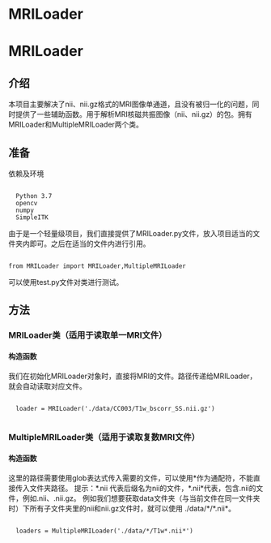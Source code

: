 # MRILoader
<h1>MRILoader</h1>
<h2>介绍</h2>
<p>
  本项目主要解决了nii、nii.gz格式的MRI图像单通道，且没有被归一化的问题，同时提供了一些辅助函数。用于解析MRI核磁共振图像（nii、nii.gz）的包。拥有MRILoader和MultipleMRILoader两个类。
</p>
<h2>准备</h2>
<p>依赖及环境</p>
<code>
  Python 3.7
  opencv
  numpy
  SimpleITK
</code>
<p>
由于是一个轻量级项目，我们直接提供了MRILoader.py文件，放入项目适当的文件夹内即可。之后在适当的文件内进行引用。
</p>
<code>
from MRILoader import MRILoader,MultipleMRILoader
</code>
<p>
可以使用test.py文件对类进行测试。
</p>
<h2>方法</h2>
<h3>MRILoader类（适用于读取单一MRI文件）</h3>
<h4>构造函数</h4>
<p>
 我们在初始化MRILoader对象时，直接将MRI的文件。路径传递给MRILoader，就会自动读取对应文件。
</p>
<code>
  loader = MRILoader('./data/CC003/T1w_bscorr_SS.nii.gz')
  </code>
  <h3>MultipleMRILoader类（适用于读取复数MRI文件）</h3>
  <h4>构造函数</h4>
  <p>
  这里的路径需要使用glob表达式传入需要的文件，可以使用*作为通配符，不能直接传入文件夹路径。
  提示：*.nii 代表后缀名为nii的文件，*.nii*代表，包含.nii的文件，例如.nii、.nii.gz。
  例如我们想要获取data文件夹（与当前文件在同一文件夹时）下所有子文件夹里的nii和nii.gz文件时，就可以使用 ./data/*/*.nii*。
</p>
  <code>
  loaders = MultipleMRILoader('./data/*/T1w*.nii*')
  </code>
